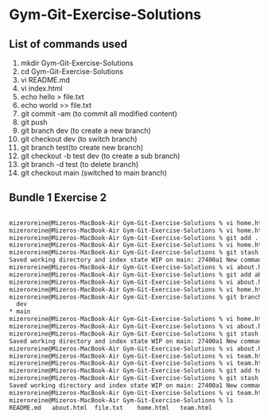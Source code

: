 # Gym-Git-Exercise-Solutions
## List of commands used
1. mkdir Gym-Git-Exercise-Solutions
2. cd Gym-Git-Exercise-Solutions
3. vi README.md
4. vi index.html
5. echo hello > file.txt
6. echo world >> file.txt
7. git commit -am (to commit all modified content)
8. git push
9. git branch dev (to create a new branch)
10. git checkout dev (to switch branch)
11. git branch test(to create new branch)
12. git checkout -b test dev (to create a sub branch)
13. git branch -d test (to delete branch)
14. git checkout main (switched to main branch)

## Bundle 1 Exercise 2

```bash

mizeroreine@Mizeros-MacBook-Air Gym-Git-Exercise-Solutions % vi home.html
mizeroreine@Mizeros-MacBook-Air Gym-Git-Exercise-Solutions % vi home.html
mizeroreine@Mizeros-MacBook-Air Gym-Git-Exercise-Solutions % git add .
mizeroreine@Mizeros-MacBook-Air Gym-Git-Exercise-Solutions % vi home.html
mizeroreine@Mizeros-MacBook-Air Gym-Git-Exercise-Solutions % git stash
Saved working directory and index state WIP on main: 27400a1 New commands
mizeroreine@Mizeros-MacBook-Air Gym-Git-Exercise-Solutions % vi about.html
mizeroreine@Mizeros-MacBook-Air Gym-Git-Exercise-Solutions % git add about.html
mizeroreine@Mizeros-MacBook-Air Gym-Git-Exercise-Solutions % vi about.html     
mizeroreine@Mizeros-MacBook-Air Gym-Git-Exercise-Solutions % vi home.html      
mizeroreine@Mizeros-MacBook-Air Gym-Git-Exercise-Solutions % git branch
  dev
* main
mizeroreine@Mizeros-MacBook-Air Gym-Git-Exercise-Solutions % vi home.html
mizeroreine@Mizeros-MacBook-Air Gym-Git-Exercise-Solutions % vi about.html
mizeroreine@Mizeros-MacBook-Air Gym-Git-Exercise-Solutions % git stash
Saved working directory and index state WIP on main: 27400a1 New commands
mizeroreine@Mizeros-MacBook-Air Gym-Git-Exercise-Solutions % vi about.html
mizeroreine@Mizeros-MacBook-Air Gym-Git-Exercise-Solutions % vi team.html
mizeroreine@Mizeros-MacBook-Air Gym-Git-Exercise-Solutions % vi team.html     
mizeroreine@Mizeros-MacBook-Air Gym-Git-Exercise-Solutions % git add team.html
mizeroreine@Mizeros-MacBook-Air Gym-Git-Exercise-Solutions % git stash
Saved working directory and index state WIP on main: 27400a1 New commands
mizeroreine@Mizeros-MacBook-Air Gym-Git-Exercise-Solutions % vi team.html     
mizeroreine@Mizeros-MacBook-Air Gym-Git-Exercise-Solutions % ls
README.md	about.html	file.txt	home.html	team.html
```

